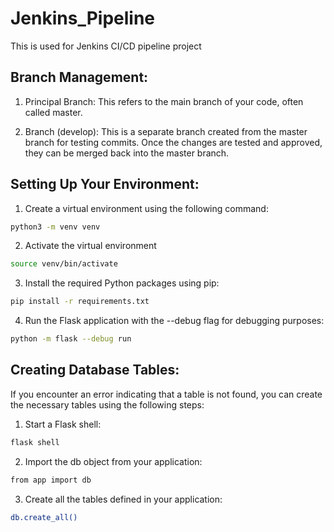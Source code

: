 # Jenkins_Pipeline
This is used for Jenkins CI/CD pipeline project
## Branch Management:

1. Principal Branch: This refers to the main branch of your code, often called master.

2. Branch (develop): This is a separate branch created from the master branch for testing commits. Once the changes are tested and approved, they can be merged back into the master branch.
## Setting Up Your Environment:

1. Create a virtual environment using the following command:
```bash
python3 -m venv venv
```
2. Activate the virtual environment
```bash
source venv/bin/activate
```
3. Install the required Python packages using pip:
```bash
pip install -r requirements.txt
```
4. Run the Flask application with the --debug flag for debugging purposes:
```bash
python -m flask --debug run
```
## Creating Database Tables:

If you encounter an error indicating that a table is not found, you can create the necessary tables using the following steps:

1. Start a Flask shell:
```bash
flask shell
```
2. Import the db object from your application:
```bash
from app import db
```
3. Create all the tables defined in your application:
```bash
db.create_all()
```
